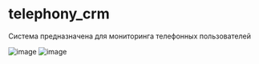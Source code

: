 # telephony_crm
Система предназначена для мониторинга телефонных пользователей 

![image](https://user-images.githubusercontent.com/56764407/188855911-fbf3c5c5-2df5-4970-adfb-19aee4f3d3b5.png)  ![image](https://user-images.githubusercontent.com/56764407/188856824-421751c4-4f70-4b43-adc9-74ac2540f84f.png)

